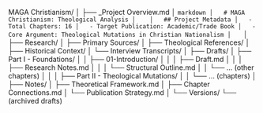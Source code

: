 MAGA Christianism/
│
├── _Project Overview.md
│   ```markdown
│   # MAGA Christianism: Theological Analysis
│   
│   ## Project Metadata
│   - Total Chapters: 16
│   - Target Publication: Academic/Trade Book
│   - Core Argument: Theological Mutations in Christian Nationalism
│   ```
│
├── Research/
│   ├── Primary Sources/
│   ├── Theological References/
│   ├── Historical Context/
│   └── Interview Transcripts/
│
├── Drafts/
│   ├── Part I - Foundations/
│   │   ├── 01-Introduction/
│   │   │   ├── Draft.md
│   │   │   ├── Research Notes.md
│   │   │   └── Structural Outline.md
│   │   └── ... (other chapters)
│   │
│   ├── Part II - Theological Mutations/
│   │   └── ... (chapters)
│
├── Notes/
│   ├── Theoretical Framework.md
│   ├── Chapter Connections.md
│   └── Publication Strategy.md
│
└── Versions/
    └── (archived drafts)